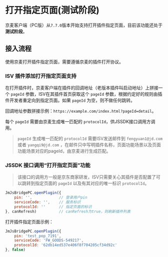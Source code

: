 # 打开指定页面(测试阶段)

京麦客户端（PC版）从`7.7.0`版本开始支持打开插件指定页面，目前该功能还处于**测试阶段**。

## 接入流程

使用京麦打开插件指定页面，需要遵循京麦的插件打开协议。

### ISV 插件添加打开指定页面支持

在打开插件时，京麦客户端在插件的回调地址（老版本插件叫启动地址）上拼接一个 `pageId` 参数，ISV在其插件首页获取这个 `pageId` 参数，根据约定好的规则由插件开发者重定向到指定页面。如果 `pageId` 为空，则不做任何跳转。

回调地址参数拼接示例：`https://example.com/index.html?pageId=detail`。

每个 `pageId` 需要由京麦生成唯一匹配的 `protocolId`，供JSSDK接口调用方调用。

> `pageId` 生成唯一匹配的 `protocolId` 需要ISV发送邮件到 `fengyuan1@jd.com` 或者 `yangqi9@jd.com` ，在邮件只中写明插件名称，页面功能场景以及页面功能场景对应的pageId，由京麦进行生成匹配。

### JSSDK 接口调用“打开指定页面”功能

> 该接口的调用方一般是京东商家研发，ISV只需要关心其插件是否配置了可以跳转到指定页面的 `pageId` 以及有其对应的唯一标识 `protocolId`。

```javascript
JmJsBridgePC.openPlugin({
    pin: '',            // 登录用户pin
    serviceCode: '',    // 服务标识
    protocolId: ''      // 指定页面的标识
}, canRefresh)          // canRefresh为true，则刷新插件列表
```

打开插件指定页面示例：

```javascript
JmJsBridgePC.openPlugin({
    pin: 'test_pop_7191',
    serviceCode: 'FW_GOODS-549217',
    protocolId: '62db14ed537e406f8f704205cf34d92c'
}, false)
```
